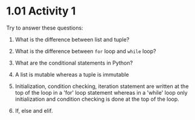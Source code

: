# 1.01 Activity 1

Try to answer these questions:

1. What is the difference between list and tuple?
2. What is the difference between `for` loop and `while` loop?
3. What are the conditional statements in Python?


1. A list is mutable whereas a tuple is immutable 
2. Initialization, condition checking, iteration statement are written at the top of the loop in a 'for' loop statement whereas in a 'while' loop	only initialization and condition checking is done at the top of the loop.
3. If, else and elif.
